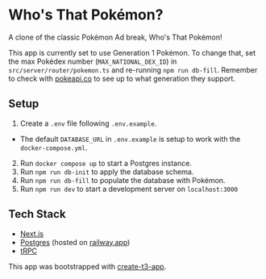 # Who's That Pokémon?

A clone of the classic Pokémon Ad break, Who's That Pokémon!

This app is currently set to use Generation 1 Pokémon. To change that, set the max Pokédex number (`MAX_NATIONAL_DEX_ID`) in `src/server/router/pokemon.ts` and re-running `npm run db-fill`. Remember to check with [pokeapi.co](https://pokeapi.co/) to see up to what generation they support.

## Setup

1. Create a `.env` file following `.env.example`.
  - The default `DATABASE_URL` in `.env.example` is setup to work with the `docker-compose.yml`.
2. Run `docker compose up` to start a Postgres instance.
3. Run `npm run db-init` to apply the database schema.
4. Run `npm run db-fill` to populate the database with Pokémon.
5. Run `npm run dev` to start a development server on `localhost:3000`

## Tech Stack

- [Next.js](https://nextjs.org/)
- [Postgres](https://www.postgresql.org/) (hosted on [railway.app](https://railway.app/))
- [tRPC](https://trpc.io/)

This app was bootstrapped with [create-t3-app](https://github.com/t3-oss/create-t3-app).
